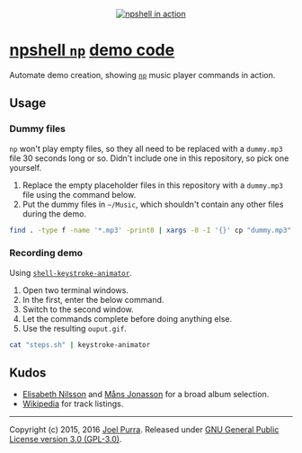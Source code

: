 <p align="center">
  <a href="https://github.com/joelpurra/npshell/"><img src="https://cloud.githubusercontent.com/assets/1398544/5836151/b8d8e31e-a171-11e4-8412-d23765b54a25.gif" alt="npshell in action" border="0" /></a>
</p>


# [npshell `np`](https://github.com/joelpurra/npshell/) [demo code](https://github.com/joelpurra/npshell-demo/)

Automate demo creation, showing [`np`](https://github.com/joelpurra/npshell/) music player commands in action.


## Usage



### Dummy files

`np` won't play empty files, so they all need to be replaced with a `dummy.mp3` file 30 seconds long or so. Didn't include one in this repository, so pick one yourself.

1. Replace the empty placeholder files in this repository with a `dummy.mp3` file using the command below.
1. Put the dummy files in `~/Music`, which shouldn't contain any other files during the demo.

```bash
find . -type f -name '*.mp3' -print0 | xargs -0 -I '{}' cp "dummy.mp3" "{}"
```



### Recording demo

Using [`shell-keystroke-animator`](https://github.com/joelpurra/shell-keystroke-animator).

1. Open two terminal windows.
1. In the first, enter the below command.
1. Switch to the second window.
1. Let the commands complete before doing anything else.
1. Use the resulting `ouput.gif`.

```bash
cat "steps.sh" | keystroke-animator
```



## Kudos

- [Elisabeth Nilsson](http://www.grisenskriker.se/) and [Måns Jonasson](http://mansjonasson.se/) for a broad album selection.
- [Wikipedia](https://www.wikipedia.org/) for track listings.



---

Copyright (c) 2015, 2016 [Joel Purra](https://joelpurra.com/). Released under [GNU General Public License version 3.0 (GPL-3.0)](https://www.gnu.org/licenses/gpl.html).
